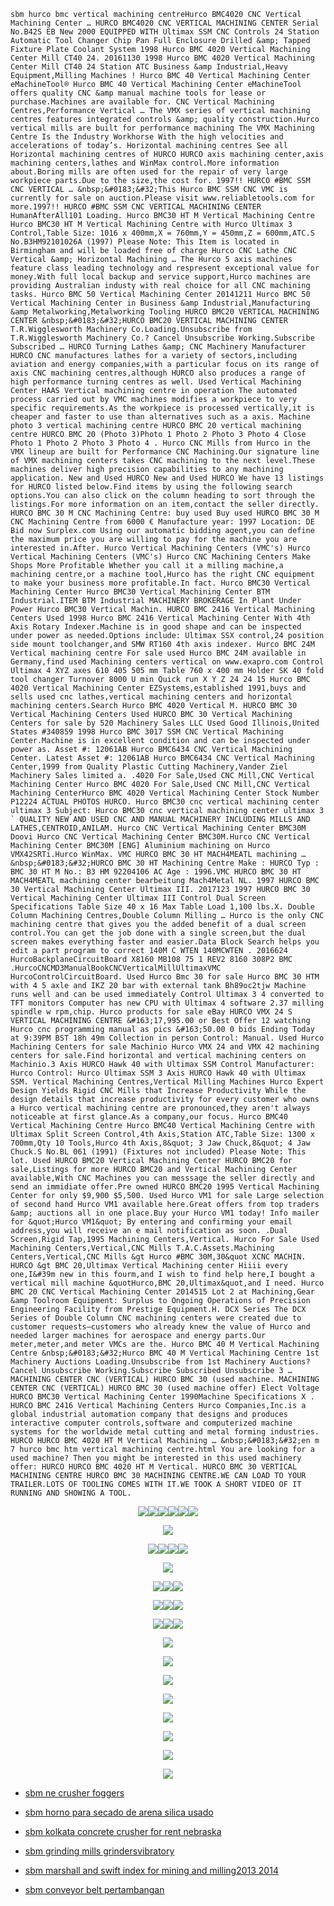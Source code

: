 
```
sbm hurco bmc vertical machining centreHurco BMC4020 CNC Vertical Machining Center … HURCO BMC4020 CNC VERTICAL MACHINING CENTER Serial No.B42S EB New 2000 EQUIPPED WITH Ultimax SSM CNC Controls 24 Station Automatic Tool Changer Chip Pan Full Enclosure Drilled &amp; Tapped Fixture Plate Coolant System 1998 Hurco BMC 4020 Vertical Machining Center Mill CT40 24. 20161130 1998 Hurco BMC 4020 Vertical Machining Center Mill CT40 24 Station ATC Business &amp Industrial,Heavy Equipment,Milling Machines ! Hurco BMC 40 Vertical Machining Center eMachineTool® Hurco BMC 40 Vertical Machining Center eMachineTool offers quality CNC &amp manual machine tools for lease or purchase.Machines are available for. CNC Vertical Machining Centres,Performance Vertical … The VMX series of vertical machining centres features integrated controls &amp; quality construction.Hurco vertical mills are built for performance machining The VMX Machining Centre Is the Industry Workhorse With the high velocities and accelerations of today’s. Horizontal machining centres See all Horizontal machining centres of HURCO HURCO axis machining center,axis machining centers,lathes and WinMax control.More information about.Boring mills are often used for the repair of very large workpiece parts.Due to the size,the cost for. 1997!! HURCO #BMC SSM CNC VERTICAL … &nbsp;&#0183;&#32;This Hurco BMC SSM CNC VMC is currently for sale on auction.Please visit www.reliabletools.com for more.1997!! HURCO #BMC SSM CNC VERTICAL MACHINING CENTER HumanAfterAll101 Loading. Hurco BMC30 HT M Vertical Machining Centre Hurco BMC30 HT M Vertical Machining Centre with Hurco Ultimax 3 Control,Table Size: 1016 x 400mm,X = 760mm,Y = 450mm,Z = 600mm,ATC.S No.B3HM92101026A (1997) Please Note: This Item is located in Birmingham and will be loaded free of charge Hurco CNC Lathe CNC Vertical &amp; Horizontal Machining … The Hurco 5 axis machines feature class leading technology and respresent exceptional value for money.With full local backup and service support,Hurco machines are providing Australian industy with real choice for all CNC machining tasks. Hurco BMC 50 Vertical Machining Center 20141211 Hurco BMC 50 Vertical Machining Center in Business &amp Industrial,Manufacturing &amp Metalworking,Metalworking Tooling HURCO BMC20 VERTICAL MACHINING CENTER &nbsp;&#0183;&#32;HURCO BMC20 VERTICAL MACHINING CENTER T.R.Wigglesworth Machinery Co.Loading.Unsubscribe from T.R.Wigglesworth Machinery Co.? Cancel Unsubscribe Working.Subscribe Subscribed … HURCO Turning Lathes &amp; CNC Machinery Manufacturer HURCO CNC manufactures lathes for a variety of sectors,including aviation and energy companies,with a particular focus on its range of axis CNC machining centres,although HURCO also produces a range of high performance turning centres as well. Used Vertical Machining Center HAAS Vertical machining centre in operation The automated process carried out by VMC machines modifies a workpiece to very specific requirements.As the workpiece is processed vertically,it is cheaper and faster to use than alternatives such as a axis. Machine photo 3 vertical machining centre HURCO BMC 20 vertical machining centre HURCO BMC 20 (Photo 3)Photo 1 Photo 2 Photo 3 Photo 4 Close Photo 1 Photo 2 Photo 3 Photo 4 . Hurco CNC Mills from Hurco in the VMX lineup are built for Performance CNC Machining.Our signature line of VMX machining centers takes CNC machining to the next level.These machines deliver high precision capabilities to any machining application. New and Used HURCO New and Used HURCO We have 13 listings for HURCO listed below.Find items by using the following search options.You can also click on the column heading to sort through the listings.For more information on an item,contact the seller directly. HURCO BMC 30 M CNC Machining Centre: buy used Buy used HURCO BMC 30 M CNC Machining Centre from 6000 € Manufacture year: 1997 Location: DE Bid now Surplex.com Using our automatic bidding agent,you can define the maximum price you are willing to pay for the machine you are interested in.After. Hurco Vertical Machining Centers (VMC's) Hurco Vertical Machining Centers (VMC's) Hurco CNC Machining Centers Make Shops More Profitable Whether you call it a milling machine,a machining centre,or a machine tool,Hurco has the right CNC equipment to make your business more profitable.In fact. Hurco BMC30 Vertical Machining Center Hurco BMC30 Vertical Machining Center BTM Industrial.ITEM BTM Industrial MACHINERY BROKERAGE In Plant Under Power Hurco BMC30 Vertical Machin. HURCO BMC 2416 Vertical Machining Centers Used 1998 Hurco BMC 2416 Vertical Machining Center With 4th Axis Rotary Indexer.Machine is in good shape and can be inspected under power as needed.Options include: Ultimax SSX control,24 position side mount toolchanger,and SMW RT160 4th axis indexer. Hurco BMC 24M Vertical machining centre For sale used Hurco BMC 24M available in Germany,find used Machining centers vertical on www.exapro.com Control Ultimax 4 XYZ axes 610 405 505 mm Table 760 x 400 mm Holder SK 40 fold tool changer Turnover 8000 U min Quick run X Y Z 24 24 15 Hurco BMC 4020 Vertical Machining Center EZSystems,established 1991,buys and sells used cnc lathes,vertical machining centers and horizontal machining centers.Search Hurco BMC 4020 Vertical M. HURCO BMC 30 Vertical Machining Centers Used HURCO BMC 30 Vertical Machining Centers for sale by 520 Machinery Sales LLC Used Good Illinois,United States #340859 1998 Hurco BMC 3017 SSM CNC Vertical Machining Center.Machine is in excellent condition and can be inspected under power as. Asset #: 12061AB Hurco BMC6434 CNC Vertical Machining Center. Latest Asset #: 12061AB Hurco BMC6434 CNC Vertical Machining Center,1999 from Quality Plastic Cutting Machinery,Vander Ziel Machinery Sales limited a. .4020 For Sale,Used CNC Mill,CNC Vertical Machining Center Hurco BMC 4020 For Sale,Used CNC Mill,CNC Vertical Machining CenterHurco BMC 4020 Vertical Machining Center Stock Number P12224 ACTUAL PHOTOS HURCO. Hurco BMC30 cnc vertical machining center ultimax 3 Subject: Hurco BMC30 cnc vertical machining center ultimax 3 ` QUALITY NEW AND USED CNC AND MANUAL MACHINERY INCLUDING MILLS AND LATHES,CENTROID,ANILAM. Hurco CNC Vertical Machining Center BMC30M Doovi Hurco CNC Vertical Machining Center BMC30M.Hurco CNC Vertical Machining Center BMC30M [ENG] Aluminium machining on Hurco VMX42SRTi.Hurco WinMax. VMC HURCO BMC 30 HT MACH4MEATL machining … &nbsp;&#0183;&#32;HURCO BMC 30 HT Machining Centre Make : HURCO Typ : BMC 30 HT M No.: B3 HM 92204106 AC Age : 1996.VMC HURCO BMC 30 HT MACH4MEATL machining center bearbeitung Mach4Metal NL. 1997 HURCO BMC 30 Vertical Machining Center Ultimax III. 2017123 1997 HURCO BMC 30 Vertical Machining Center Ultimax III Control Dual Screen Specifications Table Size 40 x 16 Max Table Load 1,100 lbs.X. Double Column Machining Centres,Double Column Milling … Hurco is the only CNC machining centre that gives you the added benefit of a dual screen control.You can get the job done with a single screen,but the dual screen makes everything faster and easier.Data Block Search helps you edit a part program to correct 140M C WTEN 140MCWTEN . 2016624 HurcoBackplaneCircuitBoard X8160 MB108 75 1 REV2 8160 308P2 BMC .HurcoCNCMD3ManualBookCNCVerticalMillUltimaxVMC HurcoControlCircuitBoard. Used Hurco Bmc 30 for sale Hurco BMC 30 HTM with 4 5 axle and IKZ 20 bar with external tank Bh89oc2tjw Machine runs well and can be used immediately Control Ultimax 3 4 converted to TFT monitors Computer has new CPU with Ultimax 4 software 2.37 milling spindle w rpm,chip. Hurco products for sale eBay HURCO VMX 24 S VERTICAL MACHINING CENTRE &#163;17,995.00 or Best Offer 12 watching Hurco cnc programming manual as pics &#163;50.00 0 bids Ending Today at 9:39PM BST 18h 49m Collection in person Control: Manual. Used Hurco Machining Centers for sale Machinio Hurco VMX 24 and VMX 42 machining centers for sale.Find horizontal and vertical machining centers on Machinio.3 Axis HURCO Hawk 40 with Ultimax SSM Control Manufacturer: Hurco Control: Hurco Ultimax SSM 3 Axis HURCO Hawk 40 with Ultimax SSM. Vertical Machining Centres,Vertical Milling Machines Hurco Expert Design Yields Rigid CNC Mills that Increase Productivity While the design details that increase productivity for every customer who owns a Hurco vertical machining centre are pronounced,they aren't always noticeable at first glance.As a company,our focus. Hurco BMC40 Vertical Machining Centre Hurco BMC40 Vertical Machining Centre with Ultimax Split Screen Control,4th Axis,Station ATC,Table Size: 1300 x 700mm,Qty 10 Tools,Hurco 4th Axis,8&quot; 3 Jaw Chuck,8&quot; 4 Jaw Chuck.S No.BL 061 (1991) (Fixtures not included) Please Note: This lot. Used HURCO BMC20 Vertical Machining Center HURCO BMC20 for sale,Listings for more HURCO BMC20 and Vertical Machining Center available,With CNC Machines you can messsage the seller directly and send an immidiate offer.Pre owned HURCO BMC20 1995 Vertical Machining Center for only $9,900 $5,500. Used Hurco VM1 for sale Large selection of second hand Hurco VM1 available here.Great offers from top traders &amp; auctions all in one place.Buy your Hurco VM1 today! Info mailer for &quot;Hurco VM1&quot; By entering and confirming your email address,you will receive an e mail notification as soon. .Dual Screen,Rigid Tap,1995 Machining Centers,Vertical. Hurco For Sale Used Machining Centers,Vertical,CNC Mills T.A.C.Assets.Machining Centers,Vertical,CNC Mills &gt Hurco #BMC 30M,30&quot XCNC MACHIN. HURCO &gt BMC 20,Ultimax Vertical Machining center Hiiii every one,I&#39m new in this fourm,and I wish to find help here,I bought a vertical mill machine &quotHurco,BMC 20,Ultimax&quot,and I need. Hurco BMC 20 CNC Vertical Machining Center 2014515 Lot 2 at Machining,Gear &amp Toolroom Equipment: Surplus to Ongoing Operations of Precision Engineering Facility from Prestige Equipment.H. DCX Series The DCX Series of Double Column CNC machining centers were created due to customer requests—customers who already knew the value of Hurco and needed larger machines for aerospace and energy parts.Our meter,meter,and meter VMCs are the. Hurco BMC 40 M Vertical Machining Centre &nbsp;&#0183;&#32;Hurco BMC 40 M Vertical Machining Centre 1st Machinery Auctions Loading.Unsubscribe from 1st Machinery Auctions? Cancel Unsubscribe Working.Subscribe Subscribed Unsubscribe 3 … MACHINING CENTER CNC (VERTICAL) HURCO BMC 30 (used machine. MACHINING CENTER CNC (VERTICAL) HURCO BMC 30 (used machine offer) Elect Voltage HURCO BMC30 Vertical Machining Center 1990Machine Specifications X . HURCO BMC 2416 Vertical Machining Centers Hurco Companies,Inc.is a global industrial automation company that designs and produces interactive computer controls,software and computerized machine systems for the worldwide metal cutting and metal forming industries. HURCO HURCO BMC 4020 HT M Vertical Machining … &nbsp;&#0183;&#32;en m 7 hurco bmc htm vertical machining centre.html You are looking for a used machine? Then you might be interested in this used machinery offer: HURCO HURCO BMC 4020 HT M Vertical. HURCO BMC 30 VERTICAL MACHINING CENTRE HURCO BMC 30 MACHINING CENTRE.WE CAN LOAD TO YOUR TRAILER.LOTS OF TOOLING COMES WITH IT.WE TOOK A SHORT VIDEO OF IT RUNNING AND SHOWING A TOOL. 
```

<div align="center">
  
<a rel="nofollow" href="https://m.shibang-china.com?f=github&k=sbm+hurco+bmc+vertical+machining+centre"><img src="https://static.shibang-china.com/en/l.png"></a><img src="https://static.shibang-china.com/en/hw.png"><a rel="nofollow" href="https://m.shibang-china.com/product/?f=github&k=sbm+hurco+bmc+vertical+machining+centre"><img src="https://static.shibang-china.com/en/p.png"></a><a rel="nofollow" href="https://m.shibang-china.com/cases/?f=github&k=sbm+hurco+bmc+vertical+machining+centre"><img src="https://static.shibang-china.com/en/c.png"></a><a rel="nofollow" href="https://m.shibang-china.com/news/?f=github&k=sbm+hurco+bmc+vertical+machining+centre"><img src="https://static.shibang-china.com/en/n.png"></a><a rel="nofollow" href="https://m.shibang-china.com?f=github&k=sbm+hurco+bmc+vertical+machining+centre"><img src="https://static.shibang-china.com/en/m.png"></a>

<a rel="nofollow" href="https://m.shibang-china.com/product/?f=github&k=sbm+hurco+bmc+vertical+machining+centre"><img src="https://static.shibang-china.com/en/b.jpg"></a>
  
<a rel="nofollow" href="https://m.shibang-china.com/solution-aggregate.html?f=github&k=sbm+hurco+bmc+vertical+machining+centre"><img src="https://static.shibang-china.com/en/a.jpg"></a><a rel="nofollow" href="https://m.shibang-china.com/solution-mine.html?f=github&k=sbm+hurco+bmc+vertical+machining+centre"><img src="https://static.shibang-china.com/en/m.jpg"></a><a rel="nofollow" href="https://m.shibang-china.com/solution-mill.html?f=github&k=sbm+hurco+bmc+vertical+machining+centre"><img src="https://static.shibang-china.com/en/g.jpg"></a><a rel="nofollow" href="https://m.shibang-china.com/solution-epc.html?f=github&k=sbm+hurco+bmc+vertical+machining+centre"><img src="https://static.shibang-china.com/en/e.jpg"></a>

<a rel="nofollow" href="https://m.shibang-china.com/product/?f=github&k=sbm+hurco+bmc+vertical+machining+centre"><img src="https://static.shibang-china.com/en/a-p.png"></a>

<a rel="nofollow" href="https://m.shibang-china.com/product/crusher/c6x.html?f=github&k=sbm+hurco+bmc+vertical+machining+centre"><img src="https://static.shibang-china.com/en/j.jpg"></a><a rel="nofollow" href="https://m.shibang-china.com/product/crusher/ci5x.html?f=github&k=sbm+hurco+bmc+vertical+machining+centre"><img src="https://static.shibang-china.com/en/i.jpg"></a><a rel="nofollow" href="https://m.shibang-china.com/product/crusher/hst.html?f=github&k=sbm+hurco+bmc+vertical+machining+centre"><img src="https://static.shibang-china.com/en/c.jpg"></a>

<a rel="nofollow" href="https://m.shibang-china.com/product/mill/mtw.html?f=github&k=sbm+hurco+bmc+vertical+machining+centre"><img src="https://static.shibang-china.com/en/mtw.jpg"></a><a rel="nofollow" href="https://m.shibang-china.com/product/mill/scm.html?f=github&k=sbm+hurco+bmc+vertical+machining+centre"><img src="https://static.shibang-china.com/en/scm.jpg"></a><a rel="nofollow" href="https://m.shibang-china.com/product/mill/lm.html?f=github&k=sbm+hurco+bmc+vertical+machining+centre"><img src="https://static.shibang-china.com/en/lm.jpg"></a>

<a rel="nofollow" href="https://m.shibang-china.com/product/sand/vsi6x.html?f=github&k=sbm+hurco+bmc+vertical+machining+centre"><img src="https://static.shibang-china.com/en/6x.jpg"></a><a rel="nofollow" href="https://m.shibang-china.com/product/sand/vu.html?f=github&k=sbm+hurco+bmc+vertical+machining+centre"><img src="https://static.shibang-china.com/en/vu.jpg"></a><a rel="nofollow" href="https://m.shibang-china.com/product/mobile/klun.html?f=github&k=sbm+hurco+bmc+vertical+machining+centre"><img src="https://static.shibang-china.com/en/k.jpg"></a>

<a rel="nofollow" href="https://m.shibang-china.com/cases/?f=github&k=sbm+hurco+bmc+vertical+machining+centre"><img src="https://static.shibang-china.com/en/case.png"></a>

<a rel="nofollow" href="https://m.shibang-china.com/cases/aggregate/202.html?f=github&k=sbm+hurco+bmc+vertical+machining+centre"><img src="https://static.shibang-china.com/en/c-1.jpg"></a>

<a rel="nofollow" href="https://m.shibang-china.com/cases/aggregate/203.html?f=github&k=sbm+hurco+bmc+vertical+machining+centre"><img src="https://static.shibang-china.com/en/c-2.jpg"></a>

<a rel="nofollow" href="https://m.shibang-china.com/cases/mill/123.html?f=github&k=sbm+hurco+bmc+vertical+machining+centre"><img src="https://static.shibang-china.com/en/c-3.jpg"></a>

<a rel="nofollow" href="https://m.shibang-china.com/contact_us.html?f=github&k=sbm+hurco+bmc+vertical+machining+centre"><img src="https://static.shibang-china.com/en/contact.png"></a>

<a rel="nofollow" href="https://swt.shibang-china.com/?f=github&k=sbm+hurco+bmc+vertical+machining+centre"><img src="https://static.shibang-china.com/en/chat.png"></a>

<a rel="nofollow" href="https://whatsapp.shibangsoft.com/WhatsApp.php?f=github&k=sbm+hurco+bmc+vertical+machining+centre"><img src="https://static.shibang-china.com/en/whatsapp.png"></a>

<a rel="nofollow" href="https://m.shibang-china.com/?f=github&k=sbm+hurco+bmc+vertical+machining+centre"><img src="https://static.shibang-china.com/en/website.png"></a>

</div>


* [sbm ne crusher foggers](sbm%20ne%20crusher%20foggers.md)

* [sbm horno para secado de arena silica usado](sbm%20horno%20para%20secado%20de%20arena%20silica%20usado.md)

* [sbm kolkata concrete crusher for rent nebraska](sbm%20kolkata%20concrete%20crusher%20for%20rent%20nebraska.md)

* [sbm grinding mills grindersvibratory](sbm%20grinding%20mills%20grindersvibratory.md)

* [sbm marshall and swift index for mining and milling2013 2014](sbm%20marshall%20and%20swift%20index%20for%20mining%20and%20milling2013%202014.md)

* [sbm conveyor belt pertambangan](sbm%20conveyor%20belt%20pertambangan.md)
